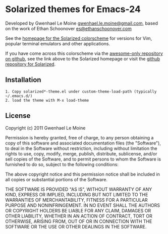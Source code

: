 Solarized themes for Emacs-24
============================

Developed by Gwenhael Le Moine <gwenhael.le.moine@gmail.com>, based on the work of Ethan Schoonover <es@ethanschoonover.com>

See the [homepage for the Solarized colorscheme][solarized] for versions for 
Vim, popular terminal emulators and other applications.

If you have come across this colorscheme via the [awesome-only repository on 
github][awesome-solarized-github], see the link above to the Solarized homepage or
visit the [github repository for Solarized][solarized-github].

[solarized]: http://ethanschoonover.com/solarized
[solarized-github]: https://github.com/altercation/solarized
[awesome-solarized-github]: https://github.com/cycojesus/awesome-solarized

Installation
------------
    1. Copy solarized*-theme.el under custom-theme-load-path (typically ~/.emacs.d/)
    2. load the theme with M-x load-theme

License
-------
Copyright (c) 2011 Gwenhael Le Moine

Permission is hereby granted, free of charge, to any person obtaining a copy
of this software and associated documentation files (the "Software"), to deal
in the Software without restriction, including without limitation the rights
to use, copy, modify, merge, publish, distribute, sublicense, and/or sell
copies of the Software, and to permit persons to whom the Software is
furnished to do so, subject to the following conditions:

The above copyright notice and this permission notice shall be included in
all copies or substantial portions of the Software.

THE SOFTWARE IS PROVIDED "AS IS", WITHOUT WARRANTY OF ANY KIND, EXPRESS OR
IMPLIED, INCLUDING BUT NOT LIMITED TO THE WARRANTIES OF MERCHANTABILITY,
FITNESS FOR A PARTICULAR PURPOSE AND NONINFRINGEMENT. IN NO EVENT SHALL THE
AUTHORS OR COPYRIGHT HOLDERS BE LIABLE FOR ANY CLAIM, DAMAGES OR OTHER
LIABILITY, WHETHER IN AN ACTION OF CONTRACT, TORT OR OTHERWISE, ARISING FROM,
OUT OF OR IN CONNECTION WITH THE SOFTWARE OR THE USE OR OTHER DEALINGS IN
THE SOFTWARE.
